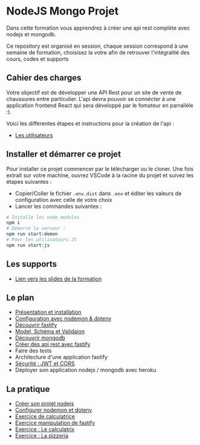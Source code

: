 # NodeJS Mongo Projet

Dans cette formation vous apprendrez à créer une api rest compléte avec nodejs et mongodb.

Ce repository est organisé en session, chaque session correspond à une semaine de formation, choisisez
la votre afin de retrouver l'intégralité des cours, codes et supports

## Cahier des charges

Votre objectif est de développer une API Rest pour un site de vente de chaussures entre particulier. L'api devra pouvoir se connécter à une application frontend React qui sera développé par le fomateur en parrallèle :).

Voici les différentes étapes et instructions pour la création de l'api :

- [Les utilisateurs](./assets/project/users.md)

## Installer et démarrer ce projet

Pour installer ce projet commencer par le télécharger ou le cloner. Une fois extrait sur votre machine, ouvrez VSCode à la racine du projet et suivez les étapes suivantes :

- Copier/Coller le fichier `.env.dist` dans `.env` et éditer les valeurs de configuration avec celle de votre choix
- Lancer les commandes suivantes :

```bash
# Installe les node_modules
npm i
# Démarre le serveur :
npm run start:demon
# Pour les utilisateurs JS
npm run start:js
```

## Les supports

- [Lien vers les slides de la formation](https://slides.com/davidjegat-1/nodejs-mongodb/fullscreen)

## Le plan

- [Présentation et installation](./assets/cours/presentation.md)
- [Configuration avec nodemon & dotenv](./assets/cours/nodemon-dotenv.md)
- [Découvrir fastify](./assets/cours/fastify.md)
- [Model, Schéma et Validaion](./assets/cours/zod.md)
- [Découvrir mongodb](./assets/cours/mongo.md)
- [Créer des api rest avec fastify](./assets/cours/rest.md)
- Faire des tests
- Architecture d'une application fastify
- [Sécurité : JWT et CORS](./assets/cours/security.md)
- Déployer son application nodejs / mongodb avec heroku

## La pratique

- [Créer son projet nodejs](./assets/exos/installation.md)
- [Configurer nodemon et dotenv](./assets/exos/nodemon-dotenv.md)
- [Exercice de calculatrice](./assets/exos/calculator.md)
- [Exercice manipulation de fastify](./assets/exos/manipuler-fastify.md)
- [Exercice : Le calculatrix](./assets/exos/calculatrix.md)
- [Exercice : La pizzeria](./assets/exos/pizzeria.md)
